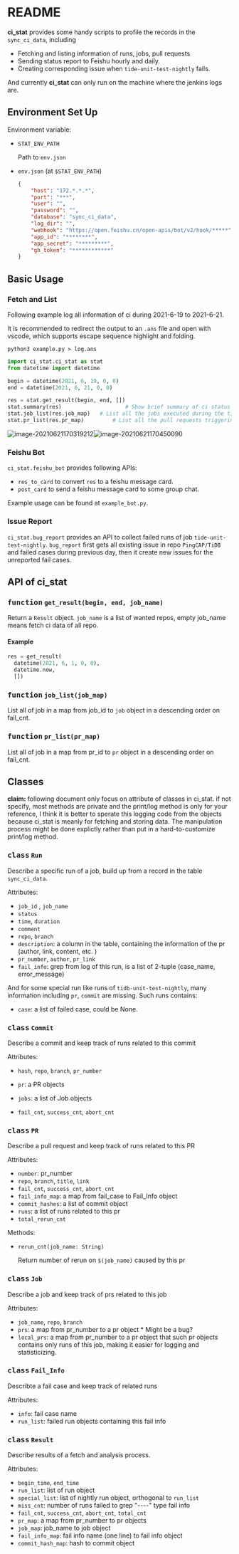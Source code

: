 # **README**

**ci_stat** provides some handy scripts to profile the records in the `sync_ci_data`, including 

- Fetching and listing information of runs, jobs, pull requests
- Sending status report to Feishu hourly and daily.
- Creating corresponding issue when `tide-unit-test-nightly` fails.

And currently **ci_stat** can only run on the machine where the jenkins logs are.

## Environment Set Up

Environment variable:

- `STAT_ENV_PATH`

  Path to `env.json`
- `env.json` (at `$STAT_ENV_PATH`)

  ```json
  {
      "host": "172.*.*.*",
      "port": "***",
      "user": "",
      "password": "",
      "database": "sync_ci_data",
      "log_dir": "",
      "webhook": "https://open.feishu.cn/open-apis/bot/v2/hook/*****",
      "app_id": "********",
      "app_secret": "*********",
      "gh_token": "************"
  }
  ```



## Basic Usage

### Fetch and List

Following example log all information of ci during 2021-6-19 to 2021-6-21.

It is recommended to redirect the output to an `.ans` file and open with vscode, which supports escape sequence highlight and folding. 

```shell
python3 example.py > log.ans
```

```python
import ci_stat.ci_stat as stat
from datetime import datetime

begin = datetime(2021, 6, 19, 0, 0)
end = datetime(2021, 6, 21, 0, 0)

res = stat.get_result(begin, end, []) 
stat.summary(res) 					 # Show brief summary of ci status during the time
stat.job_list(res.job_map)	 # List all the jobs executed during the time
stat.pr_list(res.pr_map) 		 # List all the pull requests triggering ci jobs
```

![image-20210621170319212](https://tva1.sinaimg.cn/large/008i3skNly1grpzx67rioj31fx0u0e5o.jpg)![image-20210621170450090](https://tva1.sinaimg.cn/large/008i3skNly1grpzykkq0xj31d10u01kx.jpg)

### Feishu Bot

`ci_stat.feishu_bot` provides following APIs:

- `res_to_card` to convert `res` to a feishu message card.
- `post_card` to send a feishu message card to some group chat.

Example usage can be found at `example_bot.py`.

### Issue Report

`ci_stat.bug_report` provides an API to collect failed runs of job `tide-unit-test-nightly`. `bug_report` first gets all existing issue in repo `PingCAP/TiDB` and failed cases during previous day, then it create new issues for the unreported fail cases.



## API of ci_stat

### <kbd>function</kbd> `get_result(begin, end, job_name)`

Return a `Result` object. `job_name` is a list of wanted repos, empty job_name means fetch ci data of all repo.

#### Example

```python
res = get_result(
  datetime(2021, 6, 1, 0, 0), 
  datetime.now, 
  [])
```



### <kbd>function</kbd> `job_list(job_map)`

List all of job in a map from job_id to `job` object in a descending order on fail_cnt.



### <kbd>function</kbd> `pr_list(pr_map)`

List all of job in a map from pr_id to `pr` object in a descending order on fail_cnt.



## Classes

**claim:** following document only focus on attribute of classes in ci_stat. if not specify, most methods are private and the print/log method is only for your reference, I think it is better to sperate this logging code from the objects because ci_stat is meanly for fetching and storing data. The manipulation process might be done explictly rather than put in a hard-to-customize print/log method.

### <kbd>class</kbd> `Run`

Describe a specific run of a job, build up from a record in the table `sync_ci_data`.

Attributes:

- `job_id` , `job_name`
- `status`
- `time`, `duration`
- `comment`
- `repo`, `branch`
- `description`: a column in the table, containing the information of the pr (author, link, content, etc. )
- `pr_number`, `author`, `pr_link`
- `fail_info`: grep from log of this run, is a list of 2-tuple (case_name, error_message)

And for some special run like runs of `tidb-unit-test-nightly`, many information including `pr`, `commit` are missing. Such runs contains:

- `case`: a list of failed case, could be None.

### <kbd>class</kbd> `Commit`

Describe a commit and keep track of runs related to this commit

Attributes:

- `hash`, `repo`, `branch`, `pr_number`
- `pr`: a PR objects
- `jobs`: a list of Job objects

- `fail_cnt`, `success_cnt`, `abort_cnt`

### <kbd>class</kbd> `PR`

Describe a pull request and keep track of runs related to this PR

Attributes:

- `number`: pr_number
- `repo`, `branch`, `title`, `link`
- `fail_cnt`, `success_cnt`, `abort_cnt`
- `fail_info_map`: a map from fail_case to Fail_Info object
- `commit_hashes`: a list of commit object
- `runs`: a list of runs related to this pr
- `total_rerun_cnt`

Methods:

- `rerun_cnt(job_name: String)`

  Return number of rerun on `$(job_name)` caused by this pr

### <kbd>class</kbd> `Job`

Describe a job and keep track of prs related to this job

Attributes:

- `job_name`, `repo`, `branch`
- `prs`: a map from pr_number to a pr object * Might be a bug?
- `local_prs`: a map from pr_number to a pr object that such pr objects contains only runs of this job, making it easier for logging and statisticizing.

### <kbd>class</kbd> `Fail_Info`

Describte a fail case and keep track of related runs

Attributes:

- `info`: fail case name
- `run_list`: failed run objects containing this fail info

### <kbd>class</kbd> `Result`

Describe results of a fetch and analysis process. 

Attributes:

- `begin_time`, `end_time`
- `run_list`: list of run object
- `special_list`: list of nightly run object, orthogonal to `run_list`
- `miss_cnt`: number of runs failed to grep "----" type fail info
- `fail_cnt`, `success_cnt`, `abort_cnt`, `total_cnt`
- `pr_map`: a map from pr_number to pr objects
- `job_map`: job_name to job object
- `fail_info_map`: fail info name (one line) to fail info object
- `commit_hash_map`: hash to commit object
